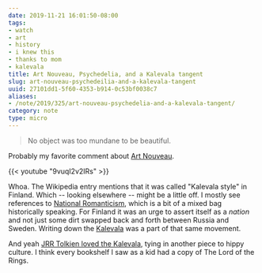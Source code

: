```yaml
---
date: 2019-11-21 16:01:50-08:00
tags:
- watch
- art
- history
- i knew this
- thanks to mom
- kalevala
title: Art Nouveau, Psychedelia, and a Kalevala tangent
slug: art-nouveau-psychedeilia-and-a-kalevala-tangent
uuid: 27101dd1-5f60-4353-b914-0c53bf0038c7
aliases:
- /note/2019/325/art-nouveau-psychedelia-and-a-kalevala-tangent/
category: note
type: micro
---
```

> No object was too mundane to be beautiful.

Probably my favorite comment about [Art Nouveau][].

{{< youtube "9vuqI2v2IRs" >}}

Whoa. The Wikipedia entry mentions that it was called "Kalevala style" in Finland. Which -- looking elsewhere
-- might be a little off. I mostly see references to [National Romanticism][], which is a bit of a mixed bag
historically speaking. For Finland it was an urge to assert itself as a _nation_ and not just some dirt swapped
back and forth between Russia and Sweden. Writing down the [Kalevala][] was a part of that same movement.

[Art Nouveau]: https://en.wikipedia.org/wiki/Art_Nouveau
[National Romanticism]: https://en.wikipedia.org/wiki/Romantic_nationalism
[Kalevala]: https://en.wikisource.org/wiki/The_Kalevala

And yeah [JRR Tolkien loved the Kalevala][], tying in another piece to hippy culture. I think every bookshelf
I saw as a kid had a copy of The Lord of the Rings.

[JRR Tolkien loved the Kalevala]: http://tolkiengateway.net/wiki/Kalevala